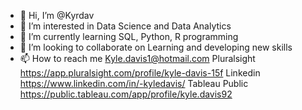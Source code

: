 - 👋 Hi, I’m @Kyrdav
- 👀 I’m interested in Data Science and Data Analytics
- 🌱 I’m currently learning SQL, Python, R programming 
- 💞️ I’m looking to collaborate on Learning and developing new skills
- 📫 How to reach me Kyle.davis1@hotmail.com
Pluralsight https://app.pluralsight.com/profile/kyle-davis-15f
Linkedin https://www.linkedin.com/in/-kyledavis/
Tableau Public https://public.tableau.com/app/profile/kyle.davis92
